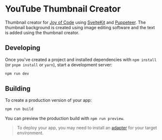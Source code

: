 # YouTube Thumbnail Creator

Thumbnail creator for [Joy of Code](https://www.youtube.com/c/joyofcodedev) using [SvelteKit](https://kit.svelte.dev/) and [Puppeteer](https://github.com/puppeteer/puppeteer). The thumbnail background is created using image editing software and the text is added using the thumbnail creator.

## Developing

Once you've created a project and installed dependencies with `npm install` (or `pnpm install` or `yarn`), start a development server:

```bash
npm run dev
```

## Building

To create a production version of your app:

```bash
npm run build
```

You can preview the production build with `npm run preview`.

> To deploy your app, you may need to install an [adapter](https://kit.svelte.dev/docs#adapters) for your target environment.
